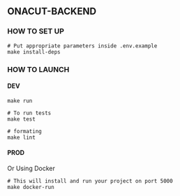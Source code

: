## ONACUT-BACKEND


### HOW TO SET UP

```
# Put appropriate parameters inside .env.example
make install-deps
```

### HOW TO LAUNCH

#### DEV

```
make run

# To run tests
make test

# formating
make lint
```

#### PROD

Or Using Docker

```
# This will install and run your project on port 5000
make docker-run
```

